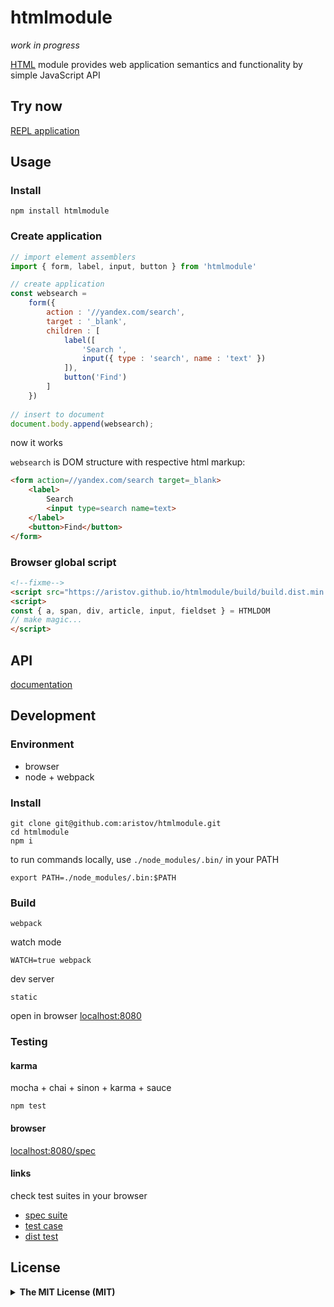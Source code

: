 # htmlmodule

<!--
todo 
    browser support (shim)
-->

<em>work in progress</em>

[HTML](//html.spec.whatwg.org)
module provides web application semantics and functionality by simple JavaScript API

## Try now

<a href="//aristov.github.io/htmlmodule/repl" title="read-eval-print-loop">
    REPL application
</a>

## Usage

### Install

```
npm install htmlmodule
```

### Create application

```js
// import element assemblers
import { form, label, input, button } from 'htmlmodule'

// create application
const websearch = 
    form({
        action : '//yandex.com/search',
        target : '_blank',
        children : [
            label([
                'Search ',
                input({ type : 'search', name : 'text' })
            ]),
            button('Find')
        ]
    })
    
// insert to document
document.body.append(websearch);
```

now it works

`websearch` is DOM structure with respective html markup:

```html
<form action=//yandex.com/search target=_blank>
    <label>
        Search 
        <input type=search name=text>
    </label>
    <button>Find</button>
</form>
```

### Browser global script

```html
<!--fixme-->
<script src="https://aristov.github.io/htmlmodule/build/build.dist.min.js"></script>
<script>
const { a, span, div, article, input, fieldset } = HTMLDOM
// make magic...
</script> 
```

## API

[documentation](//aristov.github.io/htmlmodule/documentation)

## Development

### Environment

 - browser
 - node + webpack

### Install

```
git clone git@github.com:aristov/htmlmodule.git
cd htmlmodule
npm i
```

to run commands locally, use `./node_modules/.bin/` in your PATH

```
export PATH=./node_modules/.bin:$PATH
```

### Build

```
webpack
```

watch mode

```
WATCH=true webpack
```

dev server

```
static
```

open in browser [localhost:8080](//localhost:8080/)

### Testing

#### karma

mocha + chai + sinon + karma + sauce

```
npm test
```

#### browser

[localhost:8080/spec](//localhost:8080/spec)

#### links

check test suites in your browser

- [spec suite](//aristov.github.io/htmlmodule/spec)
- [test case](//aristov.github.io/htmlmodule/test)
- [dist test](//aristov.github.io/htmlmodule/dist)

## License

<details>
<summary><strong>The MIT License (MIT)</strong></summary>
Copyright (c) 2016 Viacheslav Aristov

Permission is hereby granted, free of charge, to any person obtaining a copy of this software and associated documentation files (the "Software"), to deal in the Software without restriction, including without limitation the rights to use, copy, modify, merge, publish, distribute, sublicense, and/or sell copies of the Software, and to permit persons to whom the Software is furnished to do so, subject to the following conditions:

The above copyright notice and this permission notice shall be included in all copies or substantial portions of the Software.

THE SOFTWARE IS PROVIDED "AS IS", WITHOUT WARRANTY OF ANY KIND, EXPRESS OR IMPLIED, INCLUDING BUT NOT LIMITED TO THE WARRANTIES OF MERCHANTABILITY, FITNESS FOR A PARTICULAR PURPOSE AND NONINFRINGEMENT. IN NO EVENT SHALL THE AUTHORS OR COPYRIGHT HOLDERS BE LIABLE FOR ANY CLAIM, DAMAGES OR OTHER LIABILITY, WHETHER IN AN ACTION OF CONTRACT, TORT OR OTHERWISE, ARISING FROM, OUT OF OR IN CONNECTION WITH THE SOFTWARE OR THE USE OR OTHER DEALINGS IN THE SOFTWARE.
</details>
